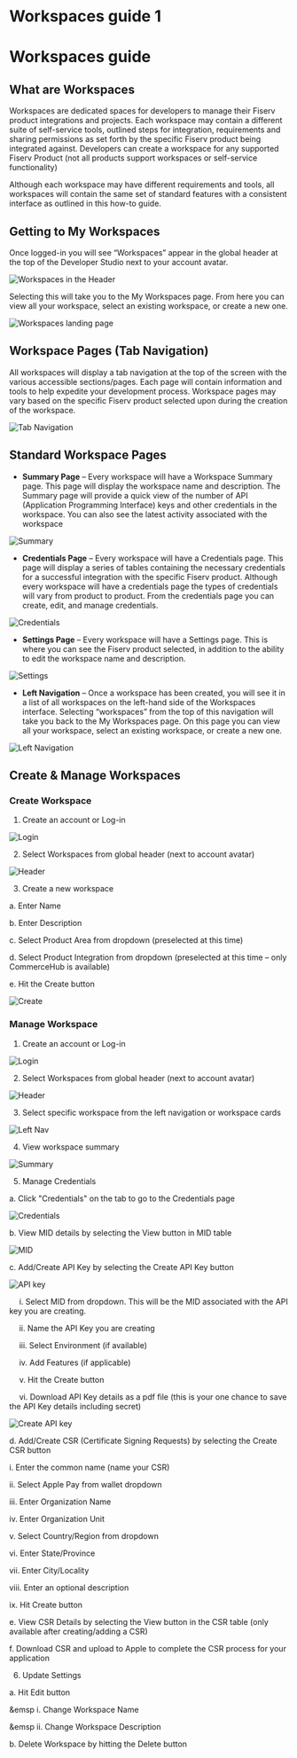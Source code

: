 # Workspaces guide 1
# Workspaces guide

## What are Workspaces

Workspaces are dedicated spaces for developers to manage their Fiserv product integrations and projects. Each workspace may contain a different suite of self-service tools, outlined steps for integration, requirements and sharing permissions as set forth by the specific Fiserv product being integrated against. Developers can create a workspace for any supported Fiserv Product (not all products support workspaces or self-service functionality)

Although each workspace may have different requirements and tools, all workspaces will contain the same set of standard features with a consistent interface as outlined in this how-to guide.

## Getting to My Workspaces

Once logged-in you will see “Workspaces” appear in the global header at the top of the Developer Studio next to your account avatar.

![Workspaces in the Header](../../assets/images/workspace_how_to_1.png "Workspaces in the Header")

Selecting this will take you to the My Workspaces page. From here you can view all your workspace, select an existing workspace, or create a new one.

![Workspaces landing page](../../assets/images/workspace_how_to_2.png "Workspaces landing page")

## Workspace Pages (Tab Navigation)

All workspaces will display a tab navigation at the top of the screen with the various accessible sections/pages. Each page will contain information and tools to help expedite your development process. Workspace pages may vary based on the specific Fiserv product selected upon during the creation of the workspace.

![Tab Navigation](../../assets/images/workspace_how_to_3.png "Tab Navigation")

## Standard Workspace Pages

* **Summary Page** – Every workspace will have a Workspace Summary page. This page will display the workspace name and description. The Summary page will provide a quick view of the number of API (Application Programming Interface) keys and other credentials in the workspace. You can also see the latest activity associated with the workspace

![Summary](../../assets/images/workspace_how_to_4.png "Summary")

* **Credentials Page** – Every workspace will have a Credentials page. This page will display a series of tables containing the necessary credentials for a successful integration with the specific Fiserv product. Although every workspace will have a credentials page the types of credentials will vary from product to product. From the credentials page you can create, edit, and manage credentials.

![Credentials](../../assets/images/workspace_how_to_5.png "Credentials")

* **Settings Page** – Every workspace will have a Settings page. This is where you can see the Fiserv product selected, in addition to the ability to edit the workspace name and description.

![Settings](../../assets/images/workspace_how_to_6.png "Settings")

* **Left Navigation** – Once a workspace has been created, you will see it in a list of all workspaces on the left-hand side of the Workspaces interface. Selecting “workspaces” from the top of this navigation will take you back to the My Workspaces page. On this page you can view all your workspace, select an existing workspace, or create a new one.

![Left Navigation](../../assets/images/workspace_how_to_7.png "Left Navigation")

## Create & Manage Workspaces

### Create Workspace

1. Create an account or Log-in

![Login](../../assets/images/workspace_how_to_create_1.png "Login")

2. Select Workspaces from global header (next to account avatar)

![Header](../../assets/images/workspace_how_to_create_2.png "Header")

3. Create a new workspace

  a. Enter Name

  b. Enter Description

  c. Select Product Area from dropdown (preselected at this time)

  d. Select Product Integration from dropdown (preselected at this time – only CommerceHub is available)

  e. Hit the Create button

![Create](../../assets/images/workspace_how_to_create_3.png "Create")

### Manage Workspace

1. Create an account or Log-in

![Login](../../assets/images/workspace_how_to_manage_1.png "Login")

2. Select Workspaces from global header (next to account avatar)

![Header](../../assets/images/workspace_how_to_manage_2.png "Header")

3. Select specific workspace from the left navigation or workspace cards

![Left Nav](../../assets/images/workspace_how_to_manage_3.png "Left Nav")

4. View workspace summary

![Summary](../../assets/images/workspace_how_to_manage_4.png "Summary")

5. Manage Credentials

  a. Click "Credentials" on the tab to go to the Credentials page

![Credentials](../../assets/images/workspace_how_to_manage_5.png "Credentials")

  b. View MID details by selecting the View button in MID table

![MID](../../assets/images/workspace_how_to_manage_6.png "MID")

  c. Add/Create API Key by selecting the Create API Key button

![API key](../../assets/images/workspace_how_to_manage_7.png "API key")

&emsp; i. Select MID from dropdown. This will be the MID associated with the API key you are creating.

&emsp; ii. Name the API Key you are creating

&emsp; iii. Select Environment (if available)

&emsp; iv. Add Features (if applicable)

&emsp; v. Hit the Create button
    
&emsp; vi. Download API Key details as a pdf file (this is your one chance to save the API Key details including secret)

![Create API key](../../assets/images/workspace_how_to_manage_8.png "Create API key")

  d. Add/Create CSR (Certificate Signing Requests) by selecting the Create CSR button

   i. Enter the common name (name your CSR)
    
   ii. Select Apple Pay from wallet dropdown

   iii. Enter Organization Name

   iv. Enter Organization Unit

   v. Select Country/Region from dropdown

   vi. Enter State/Province

   vii. Enter City/Locality

   viii. Enter an optional description

   ix. Hit Create button

  e. View CSR Details by selecting the View button in the CSR table (only available after creating/adding a CSR)

  f. Download CSR and upload to Apple to complete the CSR process for your application

6. Update Settings

  a. Hit Edit button

&emsp i. Change Workspace Name

&emsp ii. Change Workspace Description
   
  b. Delete Workspace by hitting the Delete button
